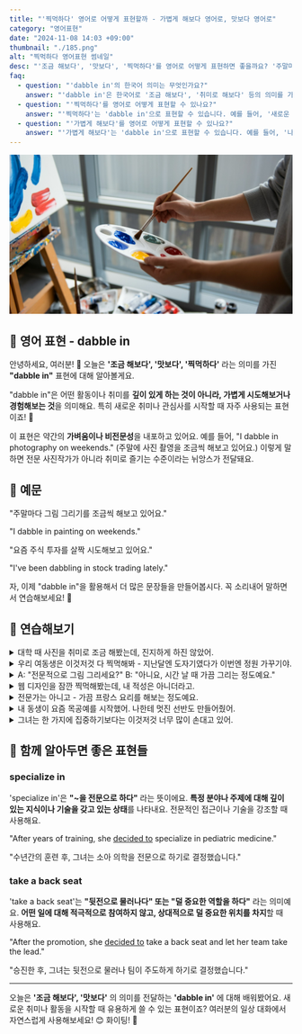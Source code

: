 ```yaml
---
title: "'찍먹하다' 영어로 어떻게 표현할까 - 가볍게 해보다 영어로, 맛보다 영어로"
category: "영어표현"
date: "2024-11-08 14:03 +09:00"
thumbnail: "./185.png"
alt: "찍먹하다 영어표현 썸네일"
desc: "'조금 해보다', '맛보다', '찍먹하다'를 영어로 어떻게 표현하면 좋을까요? '주말마다 그림 그리기를 조금씩 해보고 있어요.', '요즘 주식 투자를 살짝 시도해보고 있어요.' 등을 영어로 표현하는 법을 배워봅시다. 다양한 예문을 통해서 연습하고 본인의 표현으로 만들어 보세요."
faq:
  - question: "'dabble in'의 한국어 의미는 무엇인가요?"
    answer: "'dabble in'은 한국어로 '조금 해보다', '취미로 해보다' 등의 의미를 가집니다."
  - question: "'찍먹하다'를 영어로 어떻게 표현할 수 있나요?"
    answer: "'찍먹하다'는 'dabble in'으로 표현할 수 있습니다. 예를 들어, '새로운 취미를 찍먹해보고 있어'는 'I'm dabbling in a new hobby'로 표현할 수 있습니다."
  - question: "'가볍게 해보다'를 영어로 어떻게 표현할 수 있나요?"
    answer: "'가볍게 해보다'는 'dabble in'으로 표현할 수 있습니다. 예를 들어, '나는 요즘 기타를 가볍게 배워보고 있어'는 'I'm dabbling in guitar these days'로 표현할 수 있습니다."
---
```


![팔레트, 그림을 그리고 있는 손](./185-1.jpeg)

## 🌟 영어 표현 - dabble in

안녕하세요, 여러분! 👋 오늘은 **'조금 해보다', '맛보다', '찍먹하다'** 라는 의미를 가진 **"dabble in"** 표현에 대해 알아볼게요.

"dabble in"은 어떤 활동이나 취미를 **깊이 있게 하는 것이 아니라, 가볍게 시도해보거나 경험해보는 것**을 의미해요. 특히 새로운 취미나 관심사를 시작할 때 자주 사용되는 표현이죠! 🎨

이 표현은 약간의 **가벼움이나 비전문성**을 내포하고 있어요. 예를 들어, "I dabble in photography on weekends." (주말에 사진 촬영을 조금씩 해보고 있어요.) 이렇게 말하면 전문 사진작가가 아니라 취미로 즐기는 수준이라는 뉘앙스가 전달돼요.

<ins class="adsbygoogle"
     style="display:block"
     data-ad-client="ca-pub-1465612013356152"
     data-ad-slot="2106896038"
     data-ad-format="auto"
     data-full-width-responsive="true"></ins>

<script>
     (adsbygoogle = window.adsbygoogle || []).push({});
</script>

## 📖 예문

"주말마다 그림 그리기를 조금씩 해보고 있어요."

"I dabble in painting on weekends."

"요즘 주식 투자를 살짝 시도해보고 있어요."

"I've been dabbling in stock trading lately."

자, 이제 "dabble in"을 활용해서 더 많은 문장들을 만들어봅시다. 꼭 소리내어 말하면서 연습해보세요! 🎯

## 💬 연습해보기

<details>
<summary>대학 때 사진을 취미로 조금 해봤는데, 진지하게 하진 않았어.</summary>
<span>I used to dabble in photography during college, but I never took it seriously.</span>
</details>

<details>
<summary>우리 여동생은 이것저것 다 찍먹해봐 - 지난달엔 도자기였다가 이번엔 정원 가꾸기야.</summary>
<span>My sister dabbles in everything - pottery last month, gardening this month.</span>
</details>

<details>
<summary>A: "전문적으로 그림 그리세요?" B: "아니요, 시간 날 때 가끔 그리는 정도예요."</summary>
<span>A: "Are you a professional painter?" B: "No, I just dabble in it when I have time."</span>
</details>

<details>
<summary>웹 디자인을 잠깐 찍먹해봤는데, 내 적성은 아니더라고.</summary>
<span>I dabbled in web design for a bit, but it wasn't really for me.</span>
</details>

<details>
<summary>전문가는 아니고 - 가끔 프랑스 요리를 해보는 정도예요.</summary>
<span>I'm no expert - I just dabble in French cooking occasionally.</span>
</details>

<details>
<summary>내 동생이 요즘 목공예를 시작했어. 나한테 멋진 선반도 만들어줬어.</summary>
<span>My brother's been dabbling in woodworking lately. He made me a beautiful shelf.</span>
</details>

<details>
<summary>그녀는 한 가지에 집중하기보다는 이것저것 너무 많이 손대고 있어.</summary>
<span>She's dabbling in too many things <a href="/blog/in-english/169.instead-of/">instead of</a> focusing on one path.</span>
</details>

## 🤝 함께 알아두면 좋은 표현들

### specialize in

'specialize in'은 **"~을 전문으로 하다"** 라는 뜻이에요. **특정 분야나 주제에 대해 깊이 있는 지식이나 기술을 갖고 있는 상태**를 나타내요. 전문적인 접근이나 기술을 강조할 때 사용해요.

"After years of training, she [decided to](/blog/in-english/062.decide-to/) specialize in pediatric medicine."

"수년간의 훈련 후, 그녀는 소아 의학을 전문으로 하기로 결정했습니다."

### take a back seat

'take a back seat'는 **"뒷전으로 물러나다" 또는 "덜 중요한 역할을 하다"** 라는 의미예요. **어떤 일에 대해 적극적으로 참여하지 않고, 상대적으로 덜 중요한 위치를 차지**할 때 사용해요.

"After the promotion, she [decided to](/blog/in-english/062.decide-to/) take a back seat and let her team take the lead."

"승진한 후, 그녀는 뒷전으로 물러나 팀이 주도하게 하기로 결정했습니다."

---

오늘은 **'조금 해보다', '맛보다'** 의 의미를 전달하는 **'dabble in'** 에 대해 배워봤어요. 새로운 취미나 활동을 시작할 때 유용하게 쓸 수 있는 표현이죠? 여러분의 일상 대화에서 자연스럽게 사용해보세요! 😊 화이팅! 💪
